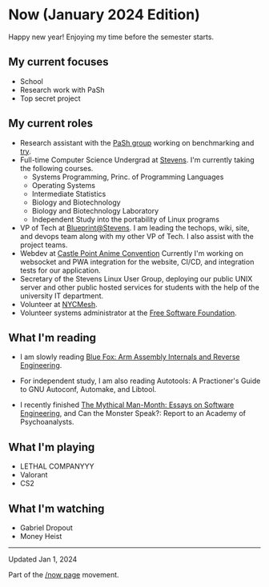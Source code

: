# Now (January 2024 Edition)

Happy new year! Enjoying my time before the semester starts.

## My current focuses

* School
* Research work with PaSh
* Top secret project

## My current roles

* Research assistant with the [PaSh group](https://binpa.sh/) working on
  benchmarking and [try](https://github.com/binpash/try).
* Full-time Computer Science Undergrad at
  [Stevens](https://www.stevens.edu/school-engineering-science/departments/computer-science).
  I'm currently taking the following courses.
    - Systems Programming, Princ. of Programming Languages
    - Operating Systems
    - Intermediate Statistics
    - Biology and Biotechnology
    - Biology and Biotechnology Laboratory
    - Independent Study into the portability of Linux programs
* VP of Tech at [Blueprint@Stevens](https://sitblueprint.com/). I am leading the
  techops, wiki, site, and devops team along with my other VP of Tech. I also
  assist with the project teams.
* Webdev at [Castle Point Anime Convention](https://www.castlepointanime.com)
  Currently I'm working on websocket and PWA integration for the website, CI/CD,
  and integration tests for our application.
* Secretary of the Stevens Linux User Group, deploying our public UNIX server
  and other public hosted services for students with the help of the university
  IT department.
* Volunteer at [NYCMesh](https://www.nycmesh.net/).
* Volunteer systems administrator at the [Free Software
  Foundation](https://www.fsf.org).

## What I'm reading

* I am slowly reading [Blue Fox: Arm Assembly Internals and Reverse
Engineering](https://www.wiley.com/en-us/Blue+Fox:+Arm+Assembly+Internals+and+Reverse+Engineering-p-9781119745303).

* For independent study, I am also reading Autotools: A Practioner's Guide to
  GNU Autoconf, Automake, and Libtool.

* I recently finished [The Mythical Man-Month: Essays on Software
Engineering](https://en.wikipedia.org/wiki/The_Mythical_Man-Month), and Can the
Monster Speak?: Report to an Academy of Psychoanalysts.

## What I'm playing

* LETHAL COMPANYYY
* Valorant
* CS2

## What I'm watching

* Gabriel Dropout
* Money Heist

---

Updated Jan 1, 2024

Part of the [/now page](https://nownownow.com/about) movement.
